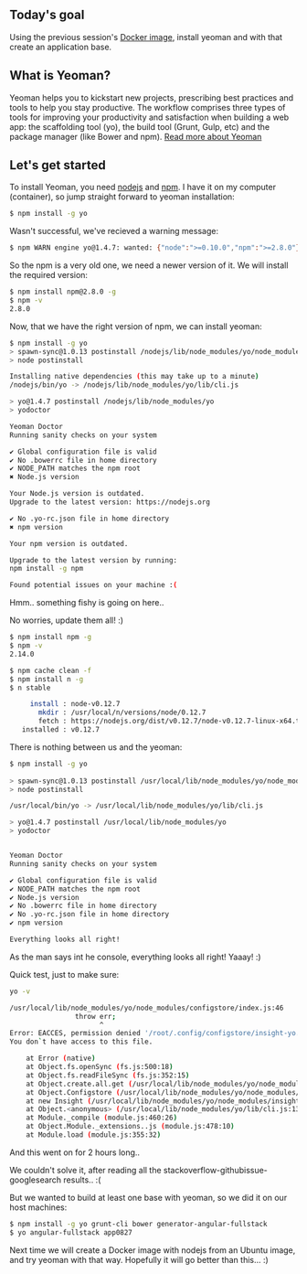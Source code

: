 ## Today's goal
Using the previous session's [Docker image](https://github.com/JarJarMP/CodingSessions/blob/master/2015.08.18/DockerFile), install yeoman and with that create an application base.

## What is Yeoman?
Yeoman helps you to kickstart new projects, prescribing best practices and tools to help you stay productive. The workflow comprises three types of tools for improving your productivity and satisfaction when building a web app: the scaffolding tool (yo), the build tool (Grunt, Gulp, etc) and the package manager (like Bower and npm). [Read more about Yeoman](http://yeoman.io/)

## Let's get started
To install Yeoman, you need [nodejs](https://nodejs.org/) and [npm](https://www.npmjs.com/). I have it on my computer (container), so jump straight forward to yeoman installation:
```bash
$ npm install -g yo
```
Wasn't successful, we've recieved a warning message:
```bash
$ npm WARN engine yo@1.4.7: wanted: {"node":">=0.10.0","npm":">=2.8.0"} (current: {"node":"0.10.40","npm":"1.4.28"})
```
So the npm is a very old one, we need a newer version of it. We will install the required version:
```bash
$ npm install npm@2.8.0 -g
$ npm -v
2.8.0
```
Now, that we have the right version of npm, we can install yeoman:
```bash
$ npm install -g yo
> spawn-sync@1.0.13 postinstall /nodejs/lib/node_modules/yo/node_modules/cross-spawn/node_modules/spawn-sync
> node postinstall

Installing native dependencies (this may take up to a minute)
/nodejs/bin/yo -> /nodejs/lib/node_modules/yo/lib/cli.js

> yo@1.4.7 postinstall /nodejs/lib/node_modules/yo
> yodoctor

Yeoman Doctor
Running sanity checks on your system

✔ Global configuration file is valid
✔ No .bowerrc file in home directory
✔ NODE_PATH matches the npm root
✖ Node.js version

Your Node.js version is outdated.
Upgrade to the latest version: https://nodejs.org

✔ No .yo-rc.json file in home directory
✖ npm version

Your npm version is outdated.

Upgrade to the latest version by running:
npm install -g npm

Found potential issues on your machine :(

```
Hmm.. something fishy is going on here..

No worries, update them all! :)
```bash
$ npm install npm -g
$ npm -v
2.14.0

$ npm cache clean -f
$ npm install n -g
$ n stable

     install : node-v0.12.7
       mkdir : /usr/local/n/versions/node/0.12.7
       fetch : https://nodejs.org/dist/v0.12.7/node-v0.12.7-linux-x64.tar.gz
   installed : v0.12.7
```
There is nothing between us and the yeoman:
```bash
$ npm install -g yo
 
> spawn-sync@1.0.13 postinstall /usr/local/lib/node_modules/yo/node_modules/cross-spawn/node_modules/spawn-sync
> node postinstall

/usr/local/bin/yo -> /usr/local/lib/node_modules/yo/lib/cli.js

> yo@1.4.7 postinstall /usr/local/lib/node_modules/yo
> yodoctor


Yeoman Doctor
Running sanity checks on your system

✔ Global configuration file is valid
✔ NODE_PATH matches the npm root
✔ Node.js version
✔ No .bowerrc file in home directory
✔ No .yo-rc.json file in home directory
✔ npm version

Everything looks all right!
```
As the man says int he console, everything looks all right! Yaaay! :)

Quick test, just to make sure:
```bash
yo -v

/usr/local/lib/node_modules/yo/node_modules/configstore/index.js:46
				throw err;
				      ^
Error: EACCES, permission denied '/root/.config/configstore/insight-yo.json'
You don`t have access to this file.

    at Error (native)
    at Object.fs.openSync (fs.js:500:18)
    at Object.fs.readFileSync (fs.js:352:15)
    at Object.create.all.get (/usr/local/lib/node_modules/yo/node_modules/configstore/index.js:27:26)
    at Object.Configstore (/usr/local/lib/node_modules/yo/node_modules/configstore/index.js:20:44)
    at new Insight (/usr/local/lib/node_modules/yo/node_modules/insight/lib/index.js:37:34)
    at Object.<anonymous> (/usr/local/lib/node_modules/yo/lib/cli.js:130:15)
    at Module._compile (module.js:460:26)
    at Object.Module._extensions..js (module.js:478:10)
    at Module.load (module.js:355:32)
```
And this went on for 2 hours long.. 

We couldn't solve it, after reading all the stackoverflow-githubissue-googlesearch results.. :(

But we wanted to build at least one base with yeoman, so we did it on our host machines:
```bash
$ npm install -g yo grunt-cli bower generator-angular-fullstack
$ yo angular-fullstack app0827
```

Next time we will create a Docker image with nodejs from an Ubuntu image, and try yeoman with that way. Hopefully it will go better than this... :)
